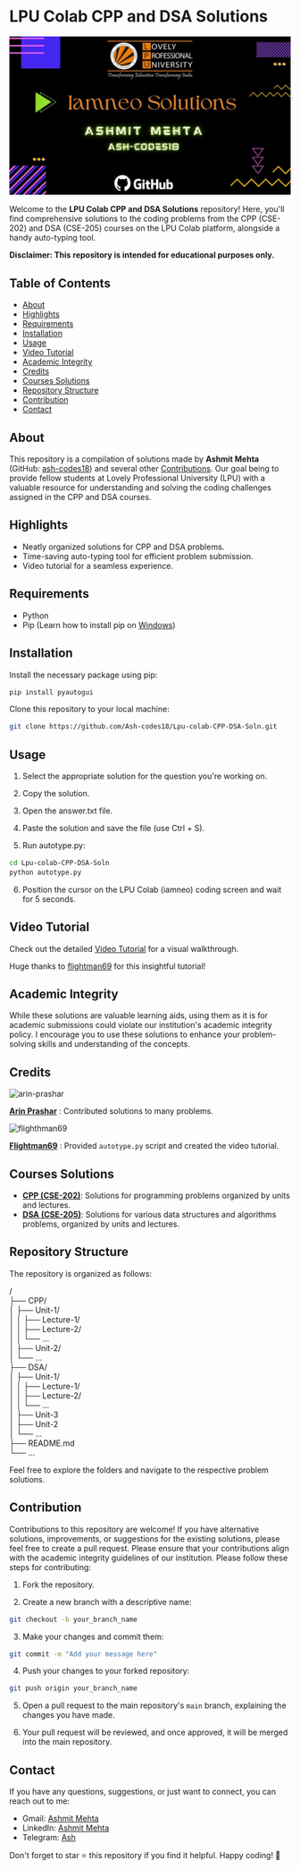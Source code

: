 # LPU Colab CPP and DSA Solutions


![LPU Logo](logo.jpg)

Welcome to the **LPU Colab CPP and DSA Solutions** repository! Here, you'll find comprehensive solutions to the coding problems from the CPP (CSE-202) and DSA (CSE-205) courses on the LPU Colab platform, alongside a handy auto-typing tool.

**Disclaimer: This repository is intended for educational purposes only.**


## Table of Contents

- [About](#about)
- [Highlights](#highlights)
- [Requirements](#requirements)
- [Installation](#installation)
- [Usage](#usage)
- [Video Tutorial](#video-tutorial)
- [Academic Integrity](#academic-integrity)
- [Credits](#credits)
- [Courses Solutions](#courses-solutions)
- [Repository Structure](#repository-structure)
- [Contribution](#contribution)
- [Contact](#contact)


## About

This repository is a compilation of solutions made by **Ashmit Mehta** (GitHub: [ash-codes18](https://github.com/ash-codes18)) and several other [Contributions](https://github.com/Ash-codes18/Lpu-colab-CPP-DSA-Soln/graphs/contributors). Our goal being to provide fellow students at Lovely Professional University (LPU) with a valuable resource for understanding and solving the coding challenges assigned in the CPP and DSA courses.

## Highlights

- Neatly organized solutions for CPP and DSA problems.
- Time-saving auto-typing tool for efficient problem submission.
- Video tutorial for a seamless experience.

## Requirements

- Python
- Pip (Learn how to install pip on [Windows](https://www.geeksforgeeks.org/how-to-install-pip-on-windows/))

## Installation

Install the necessary package using pip:

```bash
pip install pyautogui
```

Clone this repository to your local machine:

```bash
git clone https://github.com/Ash-codes18/Lpu-colab-CPP-DSA-Soln.git
```

## Usage

1. Select the appropriate solution for the question you're working on.

2. Copy the solution.

3. Open the answer.txt file.

4. Paste the solution and save the file (use Ctrl + S).

5. Run autotype.py:

```bash
cd Lpu-colab-CPP-DSA-Soln
python autotype.py
```

6. Position the cursor on the LPU Colab (iamneo) coding screen and wait for 5 seconds.


## Video Tutorial

Check out the detailed [Video Tutorial](https://github.com/flightman69/im-neo-lpu/assets/89738046/7b746212-0b1b-4676-8163-7e42fede2eff) for a visual walkthrough. 

Huge thanks to [flightman69](https://github.com/flightman69) for this insightful tutorial!

## Academic Integrity

While these solutions are valuable learning aids, using them as it is for academic submissions could violate our institution's academic integrity policy. I encourage you to use these solutions to enhance your problem-solving skills and understanding of the concepts.

## Credits

![arin-prashar](https://github.com/arin-prashar.png?size=60)
  
[**Arin Prashar**](https://github.com/arin-prashar) : Contributed solutions to many problems.

![flighthman69](https://github.com/flightman69.png?size=60)

[**Flightman69**](https://github.com/flightman69) : Provided `autotype.py` script and created the video tutorial.


## Courses Solutions

- [**CPP (CSE-202)**](https://github.com/Ash-codes18/Lpu-colab-CPP-DSA-Soln/tree/main/CSE-202%20C%2B%2B): Solutions for programming problems organized by units and lectures.
- [**DSA (CSE-205)**](https://github.com/Ash-codes18/Lpu-colab-CPP-DSA-Soln/tree/main/CSE-205%20DSA): Solutions for various data structures and algorithms problems, organized by units and lectures.
<!-- - [**Keyword-Based Answers**](https://github.com/Ash-codes18/Lpu-colab-CPP-DSA-Soln/tree/main/Keyword-Based%20Answers): Solutions for Both CPP and DSA problems named based on the keywords in the question. -->

## Repository Structure

The repository is organized as follows:

/<br>
├── CPP/<br>
│ ├── Unit-1/<br>
│ │ ├── Lecture-1/<br>
│ │ ├── Lecture-2/<br>
│ │ └── ...<br>
│ ├── Unit-2/<br>
│ └── ...<br>
├── DSA/<br>
│ ├── Unit-1/<br>
│ │ ├── Lecture-1/<br>
│ │ ├── Lecture-2/<br>
│ │ └── ...<br>
│ ├── Unit-3<br>
│ ├── Unit-2<br>
│ └── ...<br>
├── README.md<br>
└── ...<br>


Feel free to explore the folders and navigate to the respective problem solutions.


## Contribution

Contributions to this repository are welcome! If you have alternative solutions, improvements, or suggestions for the existing solutions, please feel free to create a pull request. Please ensure that your contributions align with the academic integrity guidelines of our institution. Please follow these steps for contributing:

1. Fork the repository.

2. Create a new branch with a descriptive name:

```bash
git checkout -b your_branch_name
```

3. Make your changes and commit them:

```bash
git commit -m "Add your message here"
```

4. Push your changes to your forked repository:

```bash
git push origin your_branch_name
```

5. Open a pull request to the main repository's `main` branch, explaining the changes you have made.

6. Your pull request will be reviewed, and once approved, it will be merged into the main repository.


## Contact

If you have any questions, suggestions, or just want to connect, you can reach out to me:

- Gmail: [Ashmit Mehta](mailto:amehta.ashmit2@gmail.com)
- LinkedIn: [Ashmit Mehta](https://www.linkedin.com/in/ashmit-mehta/)
- Telegram: [Ash](https://t.me/lemonizing)

Don't forget to star ⭐ this repository if you find it helpful. Happy coding! 🚀
